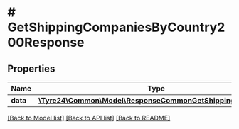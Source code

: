 # # GetShippingCompaniesByCountry200Response

## Properties

Name | Type | Description | Notes
------------ | ------------- | ------------- | -------------
**data** | [**\Tyre24\Common\Model\ResponseCommonGetShippingCompany[]**](ResponseCommonGetShippingCompany.md) |  | [optional]

[[Back to Model list]](../../README.md#models) [[Back to API list]](../../README.md#endpoints) [[Back to README]](../../README.md)
